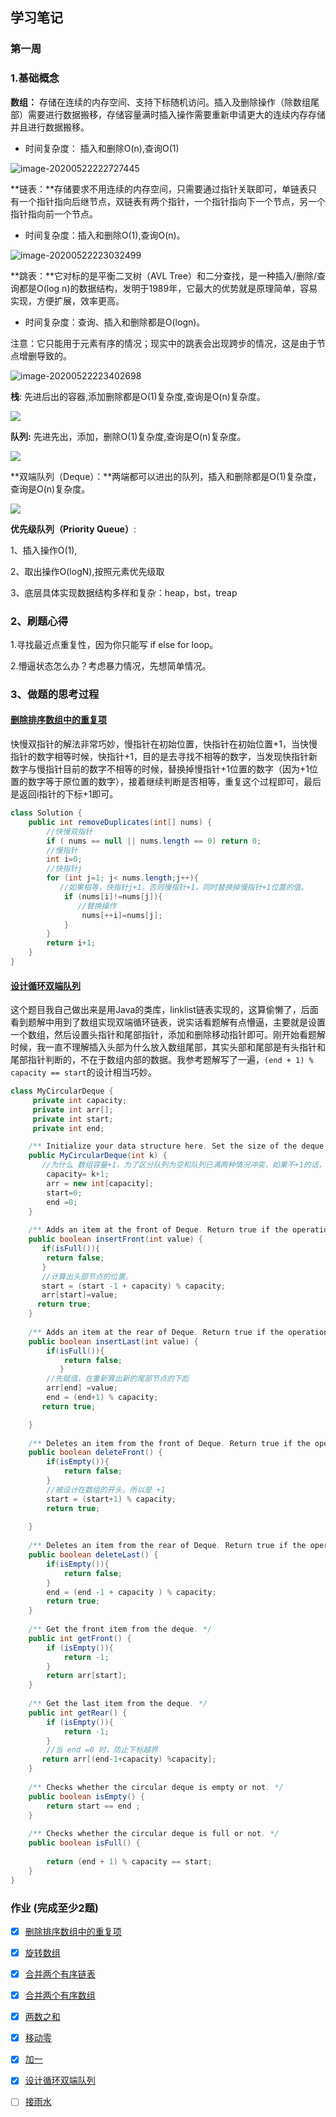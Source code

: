 ## 学习笔记

### 第一周

### 1.基础概念

**数组：** 存储在连续的内存空间、支持下标随机访问。插入及删除操作（除数组尾部）需要进行数据搬移，存储容量满时插入操作需要重新申请更大的连续内存存储并且进行数据搬移。

- 时间复杂度： 插入和删除O(n),查询O(1)

![image-20200522222727445](https://github.com/kinglaw1204/algorithm009-class02/blob/master/Week_01/img/array.png?raw=true)

**链表：**存储要求不用连续的内存空间，只需要通过指针关联即可，单链表只有一个指针指向后继节点，双链表有两个指针，一个指针指向下一个节点，另一个指针指向前一个节点。

- 时间复杂度：插入和删除O(1),查询O(n)。

![image-20200522223032499](https://github.com/kinglaw1204/algorithm009-class02/blob/master/Week_01/img/linklist.png?raw=true)

**跳表：**它对标的是平衡二叉树（AVL Tree）和二分查找，是一种插入/删除/查询都是O(log n)的数据结构，发明于1989年，它最大的优势就是原理简单，容易实现，方便扩展，效率更高。

- 时间复杂度：查询、插入和删除都是O(logn)。

注意：它只能用于元素有序的情况；现实中的跳表会出现跨步的情况，这是由于节点增删导致的。

![image-20200522223402698](https://github.com/kinglaw1204/algorithm009-class02/blob/master/Week_01/img/skiplist.png?raw=true)

 **栈**: 先进后出的容器,添加删除都是O(1)复杂度,查询是O(n)复杂度。

![](https://www.ruanyifeng.com/blogimg/asset/201311/bg2013112901.png)

 **队列:** 先进先出，添加，删除O(1)复杂度,查询是O(n)复杂度。

![](https://imgedu.lagou.com/751754-20190703221534059-2100057457.png)

**双端队列（Deque）：**两端都可以进出的队列，插入和删除都是O(1)复杂度，查询是O(n)复杂度。

![](https://img2018.cnblogs.com/blog/1483773/201811/1483773-20181129211135334-2120920300.png)

**优先级队列（Priority Queue）**:

1、插入操作O(1),

2、取出操作O(logN),按照元素优先级取

3、底层具体实现数据结构多样和复杂：heap，bst，treap



### 2、刷题心得

1.寻找最近点重复性，因为你只能写 if else  for loop。

2.懵逼状态怎么办？考虑暴力情况，先想简单情况。



### 3、做题的思考过程

#### [ 删除排序数组中的重复项](https://leetcode-cn.com/problems/remove-duplicates-from-sorted-array/)

快慢双指针的解法非常巧妙，慢指针在初始位置，快指针在初始位置+1，当快慢指针的数字相等时候，快指针+1，目的是去寻找不相等的数字，当发现快指针新数字与慢指针目前的数字不相等的时候，替换掉慢指针+1位置的数字（因为+1位置的数字等于原位置的数字），接着继续判断是否相等，重复这个过程即可，最后是返回i指针的下标+1即可。

```java
class Solution {
    public int removeDuplicates(int[] nums) {
        //快慢双指针
        if ( nums == null || nums.length == 0) return 0;
      	//慢指针
        int i=0;
      	//快指针j
        for (int j=1; j< nums.length;j++){
           //如果相等，快指针j+1，否则慢指针+1，同时替换掉慢指针+1位置的值。
            if (nums[i]!=nums[j]){
               //替换操作
                nums[++i]=nums[j];
            }
        }
        return i+1;
    }
}
```

#### [设计循环双端队列](https://leetcode-cn.com/problems/design-circular-deque/)

这个题目我自己做出来是用Java的类库，linklist链表实现的，这算偷懒了，后面看到题解中用到了数组实现双端循环链表，说实话看题解有点懵逼，主要就是设置一个数组，然后设置头指针和尾部指针，添加和删除移动指针即可。刚开始看题解时候，我一直不理解插入头部为什么放入数组尾部，其实头部和尾部是有头指针和尾部指针判断的，不在于数组内部的数据。我参考题解写了一遍，`(end + 1) % capacity == start`的设计相当巧妙。

```java
class MyCircularDeque {
     private int capacity;
     private int arr[];
     private int start;
     private int end;

    /** Initialize your data structure here. Set the size of the deque to be k. */
    public MyCircularDeque(int k) {
       //为什么 数组容量+1，为了区分队列为空和队列已满两种情况冲突，如果不+1的话，初始为空的时候start==end，队列满了也是start == end。
        capacity= k+1;
        arr = new int[capacity];
        start=0;
        end =0;
    }
    
    /** Adds an item at the front of Deque. Return true if the operation is successful. */
    public boolean insertFront(int value) {
       if(isFull()){
        return false;
       }
       //计算出头部节点的位置。
       start = (start -1 + capacity) % capacity;
       arr[start]=value;
      return true;
    }
    
    /** Adds an item at the rear of Deque. Return true if the operation is successful. */
    public boolean insertLast(int value) {
        if(isFull()){
            return false;
           }
        //先赋值，在重新算出新的尾部节点的下彪
        arr[end] =value;
        end = (end+1) % capacity;
       return true;

    }
    
    /** Deletes an item from the front of Deque. Return true if the operation is successful. */
    public boolean deleteFront() {
        if(isEmpty()){
            return false;
        }
        //被设计在数组的开头，所以是 +1
        start = (start+1) % capacity;
        return true;
       
    }
    
    /** Deletes an item from the rear of Deque. Return true if the operation is successful. */
    public boolean deleteLast() {
        if(isEmpty()){
            return false;
        }
        end = (end -1 + capacity ) % capacity;
        return true;
    }
    
    /** Get the front item from the deque. */
    public int getFront() {
        if (isEmpty()){
            return -1;
        }
        return arr[start];
    }
    
    /** Get the last item from the deque. */
    public int getRear() {
        if (isEmpty()){
            return -1;
        }
        //当 end =0 时，防止下标越界
       return arr[(end-1+capacity) %capacity];
    }
    
    /** Checks whether the circular deque is empty or not. */
    public boolean isEmpty() {
        return start == end ;
    }
    
    /** Checks whether the circular deque is full or not. */
    public boolean isFull() {
        
        return (end + 1) % capacity == start;
    }
}
```



###  作业 (完成至少2题)

- [x] [删除排序数组中的重复项](https://leetcode-cn.com/problems/remove-duplicates-from-sorted-array/)
- [x] [旋转数组](https://leetcode-cn.com/problems/rotate-array/)
- [x] [合并两个有序链表](https://leetcode-cn.com/problems/merge-two-sorted-lists/)
- [x] [合并两个有序数组](https://leetcode-cn.com/problems/merge-sorted-array/)
- [x] [两数之和](https://leetcode-cn.com/problems/two-sum/)
- [x] [移动零](https://leetcode-cn.com/problems/move-zeroes/)
- [x] [加一](https://leetcode-cn.com/problems/plus-one/)
- [x] [设计循环双端队列](https://leetcode.com/problems/design-circular-deque)
- [ ] [接雨水](https://leetcode.com/problems/trapping-rain-water/)

